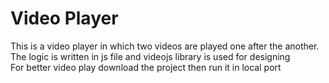 # Video Player

This is a video player in which two videos are played one after the another. 
<br>
The logic is written in js file and videojs library is used for designing
<br>
For better video play download the project then run it in local port